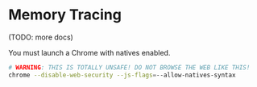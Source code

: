 # Memory Tracing

(TODO: more docs)

You must launch a Chrome with natives enabled.

```bash
# WARNING: THIS IS TOTALLY UNSAFE! DO NOT BROWSE THE WEB LIKE THIS!
chrome --disable-web-security --js-flags=--allow-natives-syntax
```

